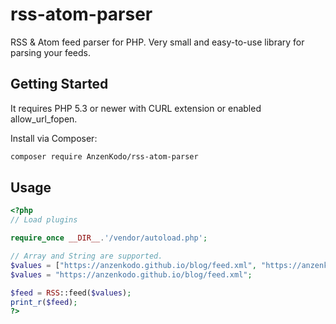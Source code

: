 # rss-atom-parser
RSS &amp; Atom feed parser for PHP. Very small and easy-to-use library for parsing your feeds.

## Getting Started
It requires PHP 5.3 or newer with CURL extension or enabled allow_url_fopen.

Install via Composer:
```bash
composer require AnzenKodo/rss-atom-parser
```

## Usage
```php
<?php
// Load plugins

require_once __DIR__.'/vendor/autoload.php';

// Array and String are supported.
$values = ["https://anzenkodo.github.io/blog/feed.xml", "https://anzenkodo.github.io/dblog/feed.xml"];
$values = "https://anzenkodo.github.io/blog/feed.xml";

$feed = RSS::feed($values);
print_r($feed);
?>
```
